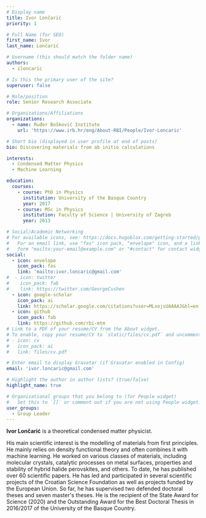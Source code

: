 ```yaml
---
# Display name
title: Ivor Lončarić
priority: 1

# Full Name (for SEO)
first_name: Ivor
last_name: Lončarić

# Username (this should match the folder name)
authors:
  - iloncaric

# Is this the primary user of the site?
superuser: false

# Role/position
role: Senior Research Associate

# Organizations/Affiliations
organizations:
  - name: Ruđer Bošković Institute
    url: 'https://www.irb.hr/eng/About-RBI/People/Ivor-Loncaric'

# Short bio (displayed in user profile at end of posts)
bio: Discovering materials from ab initio calculations

interests:
  - Condensed Matter Physics
  - Machine Learning

education:
  courses:
    - course: PhD in Physics
      institution: University of the Basque Country
      year: 2017
    - course: MSc in Physics
      institution: Faculty of Science | University of Zagreb
      year: 2013

# Social/Academic Networking
# For available icons, see: https://docs.hugoblox.com/getting-started/page-builder/#icons
#   For an email link, use "fas" icon pack, "envelope" icon, and a link in the
#   form "mailto:your-email@example.com" or "#contact" for contact widget.
social:
  - icon: envelope
    icon_pack: fas
    link: 'mailto:ivor.loncaric@gmail.com'
#  - icon: twitter
#    icon_pack: fab
#    link: https://twitter.com/GeorgeCushen
  - icon: google-scholar
    icon_pack: ai
    link: https://scholar.google.com/citations?user=MLxejsUAAAAJ&hl=en
  - icon: github
    icon_pack: fab
    link: https://github.com/rbi-mtm
# Link to a PDF of your resume/CV from the About widget.
# To enable, copy your resume/CV to `static/files/cv.pdf` and uncomment the lines below.
# - icon: cv
#   icon_pack: ai
#   link: files/cv.pdf

# Enter email to display Gravatar (if Gravatar enabled in Config)
email: 'ivor.loncaric@gmail.com'

# Highlight the author in author lists? (true/false)
highlight_name: true

# Organizational groups that you belong to (for People widget)
#   Set this to `[]` or comment out if you are not using People widget.
user_groups:
  - Group Leader
---
```


**Ivor Lončarić** is a theoretical condensed matter physicist.

His main scientific interest is the modelling of materials from first principles.
He mainly relies on density functional theory and often combines it with machine learning.
He worked on various classes of materials, including molecular crystals, catalytic processes on metal surfaces, properties and stability of hybrid halide perovskites, and others.  To date, he has published over 60 scientific papers.
He has led and participated in several scientific projects of the Croatian Science Foundation as well as projects funded by the European Union.
So far, he has supervised two defended doctoral theses and seven master's theses.
He is the recipient of the State Award for Science (2020) and the Outstanding Award for the Best Doctoral Thesis in
2016/2017 of the University of the Basque Country.
